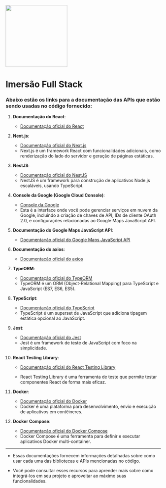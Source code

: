 <img src="https://devcollegeacademy.com.br/images/logo.png" width="200" />

# Imersão Full Stack 

### Abaixo estão os links para a documentação das APIs que estão sendo usadas no código fornecido:

1. **Documentação do React**:
   - [Documentação oficial do React](https://react.dev/)

2. **Next.js**:
   - [Documentação oficial do Next.js](https://nextjs.org/docs/getting-started)
   - Next.js é um framework React com funcionalidades adicionais, como renderização do lado do servidor e geração de páginas estáticas.

3. **NestJS**:
   - [Documentação oficial do NestJS](https://docs.nestjs.com/)
   - NestJS é um framework para construção de aplicativos Node.js escaláveis, usando TypeScript.

4. **Console da Google (Google Cloud Console)**:
   - [Console da Google](https://console.cloud.google.com/)
   - Esta é a interface onde você pode gerenciar serviços em nuvem da Google, incluindo a criação de chaves de API, IDs de cliente OAuth 2.0, e configurações relacionadas ao Google Maps JavaScript API.

5. **Documentação do Google Maps JavaScript API**:
   - [Documentação oficial do Google Maps JavaScript API](https://developers.google.com/maps/documentation/javascript/overview)

6. **Documentação do axios**:
   - [Documentação oficial do axios](https://axios-http.com/docs/intro)

7. **TypeORM**:
   - [Documentação oficial do TypeORM](https://typeorm.io/)
   - TypeORM é um ORM (Object-Relational Mapping) para TypeScript e JavaScript (ES7, ES6, ES5).

8. **TypeScript**:
   - [Documentação oficial do TypeScript](https://www.typescriptlang.org/docs/)
   - TypeScript é um superset de JavaScript que adiciona tipagem estática opcional ao JavaScript.

9. **Jest**:
   - [Documentação oficial do Jest](https://jestjs.io/docs/getting-started)
   - Jest é um framework de teste de JavaScript com foco na simplicidade.

10. **React Testing Library**:
    - [Documentação oficial do React Testing Library](https://testing-library.com/docs/react-testing-library/intro/)

    - React Testing Library é uma ferramenta de teste que permite testar componentes React de forma mais eficaz.

11. **Docker**:
    - [Documentação oficial do Docker](https://docs.docker.com/)
    - Docker é uma plataforma para desenvolvimento, envio e execução de aplicativos em contêineres.

12. **Docker Compose**:
    - [Documentação oficial do Docker Compose](https://docs.docker.com/compose/)
    - Docker Compose é uma ferramenta para definir e executar aplicativos Docker multi-container.

---

- Essas documentações fornecem informações detalhadas sobre como usar cada uma das bibliotecas e APIs mencionadas no código. 

- Você pode consultar esses recursos para aprender mais sobre como integrá-los em seu projeto e aproveitar ao máximo suas funcionalidades.